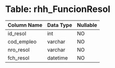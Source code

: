 # Table: rhh_FuncionResol

| Column Name | Data Type | Nullable |
|-------------|-----------|----------|
| id_resol | int | NO |
| cod_empleo | varchar | NO |
| nro_resol | varchar | NO |
| fch_resol | datetime | NO |
